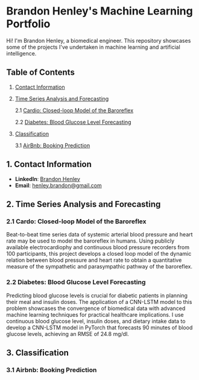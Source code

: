 # Brandon Henley's Machine Learning Portfolio

Hi! I'm Brandon Henley, a biomedical engineer. This repository showcases some of the projects I've undertaken in machine learning and artificial intelligence.

## Table of Contents
1. [Contact Information](#1-contact-information)
2. [Time Series Analysis and Forecasting](#2-time-series-analysis-and-forecasting)
   
   2.1 [Cardio: Closed-loop Model of the Baroreflex](#21-cardio-closed-loop-model-of-the-baroreflex)
   
   2.2 [Diabetes: Blood Glucose Level Forecasting](#22-diabetes-blood-glucose-level-forecasting)
   
3. [Classification](#3-classification)
   
   3.1 [AirBnb: Booking Prediction](#31-airbnb-booking-prediction)

## 1. Contact Information
- **LinkedIn**: [Brandon Henley](https://www.linkedin.com/in/bchenley/)
- **Email**: [henley.brandon@gmail.com](henley.brandon@gmail.com)

## 2. Time Series Analysis and Forecasting

### 2.1 Cardo: Closed-loop Model of the Baroreflex
Beat-to-beat time series data of systemic arterial blood pressure and heart rate may be used to model the baroreflex in humans. Using publicly available electrocardiophy and continuous blood pressure recorders from 100 participants, this project develops a closed loop model of the dynamic relation between blood pressure and heart rate to obtain a quantitative measure of the sympathetic and parasympathic pathway of the baroreflex.

### 2.2 Diabetes: Blood Glucose Level Forecasting
Predicting blood glucose levels is crucial for diabetic patients in planning their meal and insulin doses. The application of a CNN-LSTM model to this problem showcases the convergence of biomedical data with advanced machine learning techniques for practical healthcare implications. I use continuous blood glucose level, insulin doses, and dietary intake data to develop a CNN-LSTM model in PyTorch that forecasts 90 minutes of blood glucose levels, achieving an RMSE of 24.8 mg/dl.

## 3. Classification

### 3.1 Airbnb: Booking Prediction

